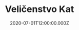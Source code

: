 ---
title: Veličenstvo Kat
status: Published
date: 2020-07-01T12:00:00.000Z
text: |-
  V ponurém osvětlení\
  gotického sálu\
  kupčíci vyděšení\
  hledí do misálů\
  a houfec mordýřů\
  si žádá požehnání\
  Vždyť prvním z rytířů\
  je veličenstvo Kat\
  Vždyť prvním z rytířů\
  je veličenstvo Kat

  Kněz - Ďábel co mši slouží\
  z oprátky má štólu\
  Pod fialovou komží\
  láhev vitriolu\
  Pach síry z hmoždířů\
  se valí k rudé kápi\
  prvního z rytířů\
  Hle - veličenstvo Kat\
  prvního z rytířů\
  Hle - veličenstvo Kat

  Na korouhvi státu je\
  emblém s gilotinou\
  Z ostnatýho drátu\
  páchne to shnilotinou\
  V kraji hnízdí hejno krkavčí\
  Lidu vládne Mistr Popravčí

  Král klečí před Satanem\
  Na žezlo se těší\
  A lůza pod platanem\
  Radu Moudrých věší\
  a zástup kacířů\
  se raduje a jásá\
  Vždyť prvním z rytířů\
  je veličenstvo Kat\
  Vždyť prvním z rytířů\
  je veličenstvo Kat

  Na rohu ulice\
  vrah o morálce káže\
  Před vraty věznice\
  se procházejí stráže\
  Z vojenských pancířů\
  vstříc černý nápis hlásá\
  že prvním z rytířů\
  je veličenstvo Kat\
  že prvním z rytířů\
  je veličenstvo Kat

  Nad palácem vlády\
  ční prapor s gilotinou\
  Děti mají rády\
  kornouty se zmrzlinou\
  Soudcové se na ně zlobili\
  Zmrzlináře dětem zabili

  Byl hrozný tento stát\
  když musel jsi se dívat\
  jak zakázali psát\
  a zakázali zpívat\
  a bylo jim to málo\
  Poručili dětem\
  modlit se jak si přálo\
  veličenstvo Kat\
  modlit se jak si přálo\
  veličenstvo Kat

  S úšklebkem Ďábel viděl\
  pro každého podíl\
  Syn otce nenáviděl\
  Bratr bratru škodil\
  Jen motýl Smrtihlav\
  se nad tou zemí vznáší\
  kde v kruhu tupých hlav\
  dlí - veličenstvo KAT\
  kde v kruhu tupých hlav\
  dlí - veličenstvo KAT
---